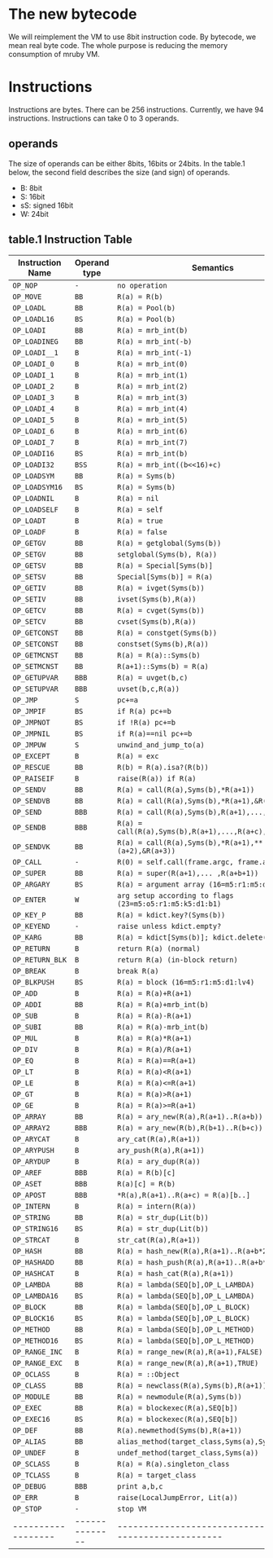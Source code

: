 # The new bytecode

We will reimplement the VM to use 8bit instruction code. By
bytecode, we mean real byte code. The whole purpose is
reducing the memory consumption of mruby VM.

# Instructions

Instructions are bytes. There can be 256 instructions. Currently, we
have 94 instructions. Instructions can take 0 to 3 operands.

## operands

The size of operands can be either 8bits, 16bits or 24bits.
In the table.1 below, the second field describes the size (and
sign) of operands.

- B: 8bit
- S: 16bit
- sS: signed 16bit
- W: 24bit

## table.1 Instruction Table

| Instruction Name   | Operand type   | Semantics                                                |
| ------------------ | -------------- | -------------------------------------------------------- |
| `OP_NOP`           | `-`            | `no operation`                                           |
| `OP_MOVE`          | `BB`           | `R(a) = R(b)`                                            |
| `OP_LOADL`         | `BB`           | `R(a) = Pool(b)`                                         |
| `OP_LOADL16`       | `BS`           | `R(a) = Pool(b)`                                         |
| `OP_LOADI`         | `BB`           | `R(a) = mrb_int(b)`                                      |
| `OP_LOADINEG`      | `BB`           | `R(a) = mrb_int(-b)`                                     |
| `OP_LOADI__1`      | `B`            | `R(a) = mrb_int(-1)`                                     |
| `OP_LOADI_0`       | `B`            | `R(a) = mrb_int(0)`                                      |
| `OP_LOADI_1`       | `B`            | `R(a) = mrb_int(1)`                                      |
| `OP_LOADI_2`       | `B`            | `R(a) = mrb_int(2)`                                      |
| `OP_LOADI_3`       | `B`            | `R(a) = mrb_int(3)`                                      |
| `OP_LOADI_4`       | `B`            | `R(a) = mrb_int(4)`                                      |
| `OP_LOADI_5`       | `B`            | `R(a) = mrb_int(5)`                                      |
| `OP_LOADI_6`       | `B`            | `R(a) = mrb_int(6)`                                      |
| `OP_LOADI_7`       | `B`            | `R(a) = mrb_int(7)`                                      |
| `OP_LOADI16`       | `BS`           | `R(a) = mrb_int(b)`                                      |
| `OP_LOADI32`       | `BSS`          | `R(a) = mrb_int((b<<16)+c)`                              |
| `OP_LOADSYM`       | `BB`           | `R(a) = Syms(b)`                                         |
| `OP_LOADSYM16`     | `BS`           | `R(a) = Syms(b)`                                         |
| `OP_LOADNIL`       | `B`            | `R(a) = nil`                                             |
| `OP_LOADSELF`      | `B`            | `R(a) = self`                                            |
| `OP_LOADT`         | `B`            | `R(a) = true`                                            |
| `OP_LOADF`         | `B`            | `R(a) = false`                                           |
| `OP_GETGV`         | `BB`           | `R(a) = getglobal(Syms(b))`                              |
| `OP_SETGV`         | `BB`           | `setglobal(Syms(b), R(a))`                               |
| `OP_GETSV`         | `BB`           | `R(a) = Special[Syms(b)]`                                |
| `OP_SETSV`         | `BB`           | `Special[Syms(b)] = R(a)`                                |
| `OP_GETIV`         | `BB`           | `R(a) = ivget(Syms(b))`                                  |
| `OP_SETIV`         | `BB`           | `ivset(Syms(b),R(a))`                                    |
| `OP_GETCV`         | `BB`           | `R(a) = cvget(Syms(b))`                                  |
| `OP_SETCV`         | `BB`           | `cvset(Syms(b),R(a))`                                    |
| `OP_GETCONST`      | `BB`           | `R(a) = constget(Syms(b))`                               |
| `OP_SETCONST`      | `BB`           | `constset(Syms(b),R(a))`                                 |
| `OP_GETMCNST`      | `BB`           | `R(a) = R(a)::Syms(b)`                                   |
| `OP_SETMCNST`      | `BB`           | `R(a+1)::Syms(b) = R(a)`                                 |
| `OP_GETUPVAR`      | `BBB`          | `R(a) = uvget(b,c)`                                      |
| `OP_SETUPVAR`      | `BBB`          | `uvset(b,c,R(a))`                                        |
| `OP_JMP`           | `S`            | `pc+=a`                                                  |
| `OP_JMPIF`         | `BS`           | `if R(a) pc+=b`                                          |
| `OP_JMPNOT`        | `BS`           | `if !R(a) pc+=b`                                         |
| `OP_JMPNIL`        | `BS`           | `if R(a)==nil pc+=b`                                     |
| `OP_JMPUW`         | `S`            | `unwind_and_jump_to(a)`                                  |
| `OP_EXCEPT`        | `B`            | `R(a) = exc`                                             |
| `OP_RESCUE`        | `BB`           | `R(b) = R(a).isa?(R(b))`                                 |
| `OP_RAISEIF`       | `B`            | `raise(R(a)) if R(a)`                                    |
| `OP_SENDV`         | `BB`           | `R(a) = call(R(a),Syms(b),*R(a+1))`                      |
| `OP_SENDVB`        | `BB`           | `R(a) = call(R(a),Syms(b),*R(a+1),&R(a+2))`              |
| `OP_SEND`          | `BBB`          | `R(a) = call(R(a),Syms(b),R(a+1),...,R(a+c))`            |
| `OP_SENDB`         | `BBB`          | `R(a) = call(R(a),Syms(b),R(a+1),...,R(a+c),&R(a+c+1))`  |
| `OP_SENDVK`        | `BB`           | `R(a) = call(R(a),Syms(b),*R(a+1),**(a+2),&R(a+3))`      |
| `OP_CALL`          | `-`            | `R(0) = self.call(frame.argc, frame.argv)`               |
| `OP_SUPER`         | `BB`           | `R(a) = super(R(a+1),... ,R(a+b+1))`                     |
| `OP_ARGARY`        | `BS`           | `R(a) = argument array (16=m5:r1:m5:d1:lv4)`             |
| `OP_ENTER`         | `W`            | `arg setup according to flags (23=m5:o5:r1:m5:k5:d1:b1)` |
| `OP_KEY_P`         | `BB`           | `R(a) = kdict.key?(Syms(b))`                             |
| `OP_KEYEND`        | `-`            | `raise unless kdict.empty?`                              |
| `OP_KARG`          | `BB`           | `R(a) = kdict[Syms(b)]; kdict.delete(Syms(b))`           |
| `OP_RETURN`        | `B`            | `return R(a) (normal)`                                   |
| `OP_RETURN_BLK`    | `B`            | `return R(a) (in-block return)`                          |
| `OP_BREAK`         | `B`            | `break R(a)`                                             |
| `OP_BLKPUSH`       | `BS`           | `R(a) = block (16=m5:r1:m5:d1:lv4)`                      |
| `OP_ADD`           | `B`            | `R(a) = R(a)+R(a+1)`                                     |
| `OP_ADDI`          | `BB`           | `R(a) = R(a)+mrb_int(b)`                                 |
| `OP_SUB`           | `B`            | `R(a) = R(a)-R(a+1)`                                     |
| `OP_SUBI`          | `BB`           | `R(a) = R(a)-mrb_int(b)`                                 |
| `OP_MUL`           | `B`            | `R(a) = R(a)*R(a+1)`                                     |
| `OP_DIV`           | `B`            | `R(a) = R(a)/R(a+1)`                                     |
| `OP_EQ`            | `B`            | `R(a) = R(a)==R(a+1)`                                    |
| `OP_LT`            | `B`            | `R(a) = R(a)<R(a+1)`                                     |
| `OP_LE`            | `B`            | `R(a) = R(a)<=R(a+1)`                                    |
| `OP_GT`            | `B`            | `R(a) = R(a)>R(a+1)`                                     |
| `OP_GE`            | `B`            | `R(a) = R(a)>=R(a+1)`                                    |
| `OP_ARRAY`         | `BB`           | `R(a) = ary_new(R(a),R(a+1)..R(a+b))`                    |
| `OP_ARRAY2`        | `BBB`          | `R(a) = ary_new(R(b),R(b+1)..R(b+c))`                    |
| `OP_ARYCAT`        | `B`            | `ary_cat(R(a),R(a+1))`                                   |
| `OP_ARYPUSH`       | `B`            | `ary_push(R(a),R(a+1))`                                  |
| `OP_ARYDUP`        | `B`            | `R(a) = ary_dup(R(a))`                                   |
| `OP_AREF`          | `BBB`          | `R(a) = R(b)[c]`                                         |
| `OP_ASET`          | `BBB`          | `R(a)[c] = R(b)`                                         |
| `OP_APOST`         | `BBB`          | `*R(a),R(a+1)..R(a+c) = R(a)[b..]`                       |
| `OP_INTERN`        | `B`            | `R(a) = intern(R(a))`                                    |
| `OP_STRING`        | `BB`           | `R(a) = str_dup(Lit(b))`                                 |
| `OP_STRING16`      | `BS`           | `R(a) = str_dup(Lit(b))`                                 |
| `OP_STRCAT`        | `B`            | `str_cat(R(a),R(a+1))`                                   |
| `OP_HASH`          | `BB`           | `R(a) = hash_new(R(a),R(a+1)..R(a+b*2-1))`               |
| `OP_HASHADD`       | `BB`           | `R(a) = hash_push(R(a),R(a+1)..R(a+b*2))`                |
| `OP_HASHCAT`       | `B`            | `R(a) = hash_cat(R(a),R(a+1))`                           |
| `OP_LAMBDA`        | `BB`           | `R(a) = lambda(SEQ[b],OP_L_LAMBDA)`                      |
| `OP_LAMBDA16`      | `BS`           | `R(a) = lambda(SEQ[b],OP_L_LAMBDA)`                      |
| `OP_BLOCK`         | `BB`           | `R(a) = lambda(SEQ[b],OP_L_BLOCK)`                       |
| `OP_BLOCK16`       | `BS`           | `R(a) = lambda(SEQ[b],OP_L_BLOCK)`                       |
| `OP_METHOD`        | `BB`           | `R(a) = lambda(SEQ[b],OP_L_METHOD)`                      |
| `OP_METHOD16`      | `BS`           | `R(a) = lambda(SEQ[b],OP_L_METHOD)`                      |
| `OP_RANGE_INC`     | `B`            | `R(a) = range_new(R(a),R(a+1),FALSE)`                    |
| `OP_RANGE_EXC`     | `B`            | `R(a) = range_new(R(a),R(a+1),TRUE)`                     |
| `OP_OCLASS`        | `B`            | `R(a) = ::Object`                                        |
| `OP_CLASS`         | `BB`           | `R(a) = newclass(R(a),Syms(b),R(a+1))`                   |
| `OP_MODULE`        | `BB`           | `R(a) = newmodule(R(a),Syms(b))`                         |
| `OP_EXEC`          | `BB`           | `R(a) = blockexec(R(a),SEQ[b])`                          |
| `OP_EXEC16`        | `BS`           | `R(a) = blockexec(R(a),SEQ[b])`                          |
| `OP_DEF`           | `BB`           | `R(a).newmethod(Syms(b),R(a+1))`                         |
| `OP_ALIAS`         | `BB`           | `alias_method(target_class,Syms(a),Syms(b))`             |
| `OP_UNDEF`         | `B`            | `undef_method(target_class,Syms(a))`                     |
| `OP_SCLASS`        | `B`            | `R(a) = R(a).singleton_class`                            |
| `OP_TCLASS`        | `B`            | `R(a) = target_class`                                    |
| `OP_DEBUG`         | `BBB`          | `print a,b,c`                                            |
| `OP_ERR`           | `B`            | `raise(LocalJumpError, Lit(a))`                          |
| `OP_STOP`          | `-`            | `stop VM`                                                |
| ------------------ | -------------- | -------------------------------------------------------- |
